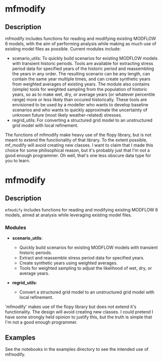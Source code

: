 # mfmodify

## Description
mfmodify includes functions for reading and modifying existing MODFLOW 6 models, with the aim of performing analysis while making as much use of existing model files as possible. Current modules include:
- scenario_utils: 
    To quickly build scenarios for existing MODFLOW models with transient historic periods. Tools are available for extracting
     stress period data for specified years of the historic period and reassembling the years in any order. The resulting 
     scenario can be any length, can contain the same year multiple times, and can create synthetic years from weighted 
     averages of existing years.  The module also contains (simple) tools for weighted sampling from the 
     population of historic years, so as to make wet, dry, or average years (or whatever percentile range) more or less likely 
     than occured historically. These tools are envisioned to be used by a modeller who wants to develop baseline scenarios 
     and who wants to quickly approximate the uncertainty of unknown future (most likely weather-related) stresses.
- regrid_utils: 
    For converting a structured grid model to an unstructured grid model with local refinement. 

The functions of mfmodify make heavy use of the flopy library, but is not meant to extend the functionality of that library. To
the extent possible, mf_modify will avoid creating new classes. I want to claim that I made this choice for some philisophical 
reason, but it's probably just that I'm not a good enough programmer. Oh well, that's one less obscure data type for you to 
learn.


# mfmodify

## Description
`mfmodify` includes functions for reading and modifying existing MODFLOW 6 models, aimed at analysis while leveraging existing model files. 

### Modules
- **scenario_utils**: 
    - Quickly build scenarios for existing MODFLOW models with transient historic periods. 
    - Extract and reassemble stress period data for specified years.
    - Create synthetic years using weighted averages.
    - Tools for weighted sampling to adjust the likelihood of wet, dry, or average years.
  
- **regrid_utils**: 
    - Convert a structured grid model to an unstructured grid model with local refinement.

'mfmodify' makes use of the flopy library but does not extend it's functionality. The design will avoid creating new classes. 
I could pretend I have some strongly held opinion to justify this, but the truth is simple that I'm not a good enough
programmer.

## Examples
See the notebooks in the examples directory to see the intended use of mfmodify.